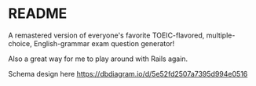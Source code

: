 # README

A remastered version of everyone's favorite TOEIC-flavored, multiple-choice, English-grammar exam question generator!

Also a great way for me to play around with Rails again.

Schema design here https://dbdiagram.io/d/5e52fd2507a7395d994e0516